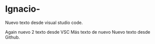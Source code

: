 # Ignacio-

Nuevo texto desde visual studio code.

Again nuevo 2 texto desde VSC
Más texto de nuevo
Nuevo texto desde Github.
